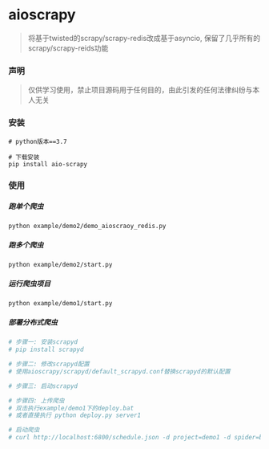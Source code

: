 

# aioscrapy
> 将基于twisted的scrapy/scrapy-redis改成基于asyncio, 保留了几乎所有的scrapy/scrapy-reids功能

### 声明
> 仅供学习使用，禁止项目源码用于任何目的，由此引发的任何法律纠纷与本人无关

### 安装
``` 
# python版本==3.7

# 下载安装
pip install aio-scrapy
```
### 使用
##### 跑单个爬虫
```python example/demo2/demo_aioscraoy_redis.py```

##### 跑多个爬虫
```python example/demo2/start.py```

##### 运行爬虫项目
```python example/demo1/start.py```

##### 部署分布式爬虫
```python
# 步骤一: 安装scrapyd
# pip install scrapyd

# 步骤二: 修改scrapyd配置
# 使用aioscrapy/scrapyd/default_scrapyd.conf替换scrapyd的默认配置

# 步骤三: 启动scrapyd

# 步骤四: 上传爬虫
# 双击执行example/demo1下的deploy.bat
# 或者直接执行 python deploy.py server1

# 启动爬虫
# curl http://localhost:6800/schedule.json -d project=demo1 -d spider=baidu
```
